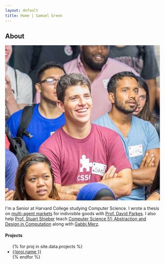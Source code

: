 ```yaml
---
layout: default
title: Home | Samuel Green
---
```


## About

<img class="profile-picture" src="headshot_new.jpg">

I'm a Senior at Harvard College studying Computer Science. I wrote a thesis
on [multi-agent markets](https://en.wikipedia.org/wiki/Two-sided_market) for indivisible goods with
[Prof. David Parkes](http://www.eecs.harvard.edu/~parkes/). I also help
[Prof. Stuart Shieber](http://eecs.harvard.edu/shieber/) teach [Computer Science 51: Abstraction and 
Design in Computation](http://cs51.io) along with [Gabbi Merz](http://gcmerz.github.io). 

#### Projects
<ul>
{% for proj in site.data.projects %}
    <li> <a href="{{proj.link}}">{{proj.name }}</a> </li>
{% endfor %}
</ul>

